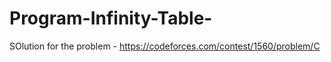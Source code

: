 # Program-Infinity-Table- 
SOlution for the problem - https://codeforces.com/contest/1560/problem/C
